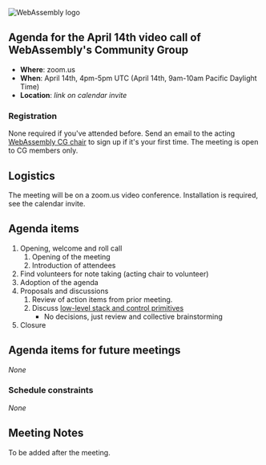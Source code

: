![WebAssembly logo](/images/WebAssembly.png)

## Agenda for the April 14th video call of WebAssembly's Community Group

- **Where**: zoom.us
- **When**: April 14th, 4pm-5pm UTC (April 14th, 9am-10am Pacific Daylight Time)
- **Location**: *link on calendar invite*

### Registration

None required if you've attended before. Send an email to the acting [WebAssembly CG chair](mailto:webassembly-cg-chair@chromium.org)
to sign up if it's your first time. The meeting is open to CG members only.

## Logistics

The meeting will be on a zoom.us video conference.
Installation is required, see the calendar invite.

## Agenda items

1. Opening, welcome and roll call
    1. Opening of the meeting
    1. Introduction of attendees
1. Find volunteers for note taking (acting chair to volunteer)
1. Adoption of the agenda
1. Proposals and discussions
    1. Review of action items from prior meeting.
    1. Discuss [low-level stack and control primitives](https://github.com/WebAssembly/exception-handling/issues/105)
       - No decisions, just review and collective brainstorming
1. Closure

## Agenda items for future meetings

*None*

### Schedule constraints

*None*

## Meeting Notes

To be added after the meeting.

